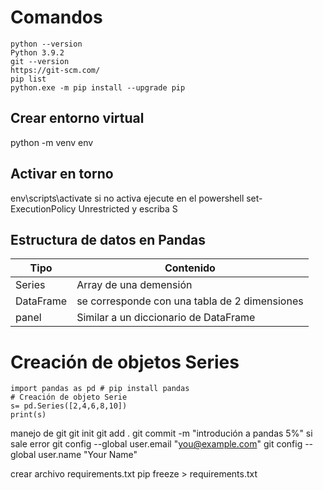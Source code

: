 # Comandos
```
python --version
Python 3.9.2
git --version
https://git-scm.com/
pip list
python.exe -m pip install --upgrade pip
```
## Crear entorno virtual 
python -m venv env
## Activar en torno
env\scripts\activate
si no activa ejecute en el powershell
set-ExecutionPolicy Unrestricted
y escriba S

## Estructura de datos en Pandas
| Tipo      | Contenido                                     |
| --------- | --------------------------------------------- |
| Series    | Array de una demensión                        |
| DataFrame | se corresponde con una tabla de 2 dimensiones |
| panel     | Similar a un diccionario de DataFrame         |

# Creación de objetos Series
```
import pandas as pd # pip install pandas
# Creación de objeto Serie
s= pd.Series([2,4,6,8,10])
print(s)

```
manejo de git
git init
git add .
git commit -m "introdución a pandas 5%"
si sale error 
  git config --global user.email "you@example.com"
  git config --global user.name "Your Name"


  crear archivo requirements.txt
  pip freeze > requirements.txt

